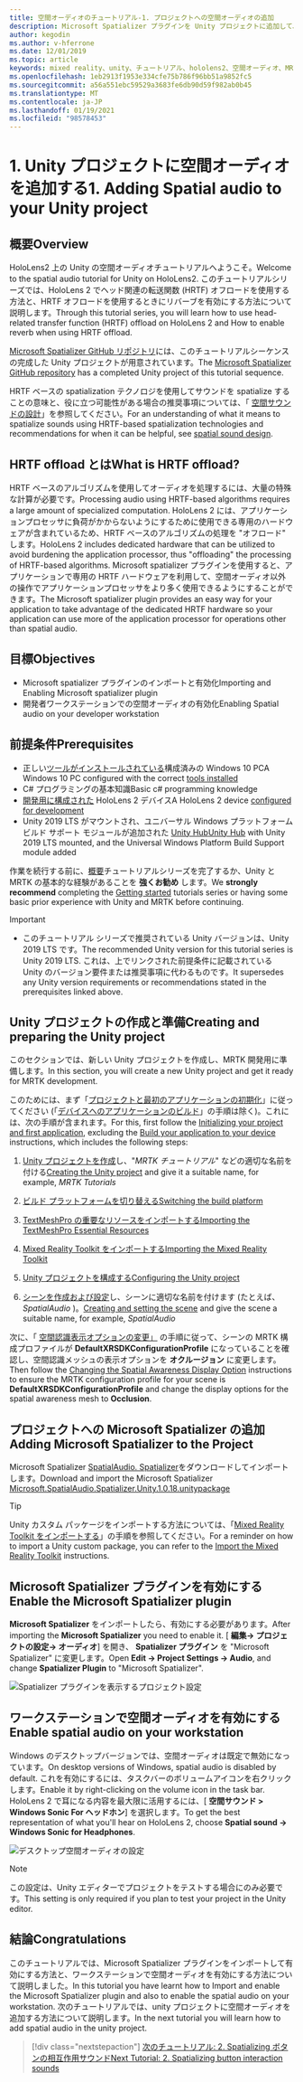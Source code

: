 ```yaml
---
title: 空間オーディオのチュートリアル-1. プロジェクトへの空間オーディオの追加
description: Microsoft Spatializer プラグインを Unity プロジェクトに追加して、HoloLens 2 HRTF ハードウェアオフロードにアクセスします。
author: kegodin
ms.author: v-hferrone
ms.date: 12/01/2019
ms.topic: article
keywords: mixed reality、unity、チュートリアル、hololens2、空間オーディオ、MRTK、mixed reality toolkit、UWP、Windows 10、HRTF、head 関連の転送機能、リバーブ、Microsoft Spatializer
ms.openlocfilehash: 1eb2913f1953e334cfe75b786f96bb51a9852fc5
ms.sourcegitcommit: a56a551ebc59529a3683fe6db90d59f982ab0b45
ms.translationtype: MT
ms.contentlocale: ja-JP
ms.lasthandoff: 01/19/2021
ms.locfileid: "98578453"
---
```

# <a name="1-adding-spatial-audio-to-your-unity-project"></a><span data-ttu-id="cd8d3-105">1. Unity プロジェクトに空間オーディオを追加する</span><span class="sxs-lookup"><span data-stu-id="cd8d3-105">1. Adding Spatial audio to your Unity project</span></span>

## <a name="overview"></a><span data-ttu-id="cd8d3-106">概要</span><span class="sxs-lookup"><span data-stu-id="cd8d3-106">Overview</span></span>

<span data-ttu-id="cd8d3-107">HoloLens2 上の Unity の空間オーディオチュートリアルへようこそ。</span><span class="sxs-lookup"><span data-stu-id="cd8d3-107">Welcome to the spatial audio tutorial for Unity on HoloLens2.</span></span> <span data-ttu-id="cd8d3-108">このチュートリアルシリーズでは、HoloLens 2 でヘッド関連の転送関数 (HRTF) オフロードを使用する方法と、HRTF オフロードを使用するときにリバーブを有効にする方法について説明します。</span><span class="sxs-lookup"><span data-stu-id="cd8d3-108">Through this tutorial series, you will learn how to use head-related transfer function (HRTF) offload on HoloLens 2 and How to enable reverb when using HRTF offload.</span></span>

<span data-ttu-id="cd8d3-109">[Microsoft Spatializer GitHub リポジトリ](https://github.com/microsoft/spatialaudio-unity)には、このチュートリアルシーケンスの完成した Unity プロジェクトが用意されています。</span><span class="sxs-lookup"><span data-stu-id="cd8d3-109">The [Microsoft Spatializer GitHub repository](https://github.com/microsoft/spatialaudio-unity) has a completed Unity project of this tutorial sequence.</span></span>

<span data-ttu-id="cd8d3-110">HRTF ベースの spatialization テクノロジを使用してサウンドを spatialize することの意味と、役に立つ可能性がある場合の推奨事項については、「 [空間サウンドの設計](https://docs.microsoft.com/windows/mixed-reality/spatial-sound-design)」を参照してください。</span><span class="sxs-lookup"><span data-stu-id="cd8d3-110">For an understanding of what it means to spatialize sounds using HRTF-based spatialization technologies and recommendations for when it can be helpful, see [spatial sound design](https://docs.microsoft.com/windows/mixed-reality/spatial-sound-design).</span></span>

## <a name="what-is-hrtf-offload"></a><span data-ttu-id="cd8d3-111">HRTF offload とは</span><span class="sxs-lookup"><span data-stu-id="cd8d3-111">What is HRTF offload?</span></span>

<span data-ttu-id="cd8d3-112">HRTF ベースのアルゴリズムを使用してオーディオを処理するには、大量の特殊な計算が必要です。</span><span class="sxs-lookup"><span data-stu-id="cd8d3-112">Processing audio using HRTF-based algorithms requires a large amount of specialized computation.</span></span> <span data-ttu-id="cd8d3-113">HoloLens 2 には、アプリケーションプロセッサに負荷がかからないようにするために使用できる専用のハードウェアが含まれているため、HRTF ベースのアルゴリズムの処理を "オフロード" します。</span><span class="sxs-lookup"><span data-stu-id="cd8d3-113">HoloLens 2 includes dedicated hardware that can be utilized to avoid burdening the application processor, thus "offloading" the processing of HRTF-based algorithms.</span></span>  <span data-ttu-id="cd8d3-114">Microsoft spatializer プラグインを使用すると、アプリケーションで専用の HRTF ハードウェアを利用して、空間オーディオ以外の操作でアプリケーションプロセッサをより多く使用できるようにすることができます。</span><span class="sxs-lookup"><span data-stu-id="cd8d3-114">The Microsoft spatializer plugin provides an easy way for your application to take advantage of the dedicated HRTF hardware so your application can use more of the application processor for operations other than spatial audio.</span></span>

## <a name="objectives"></a><span data-ttu-id="cd8d3-115">目標</span><span class="sxs-lookup"><span data-stu-id="cd8d3-115">Objectives</span></span>

* <span data-ttu-id="cd8d3-116">Microsoft spatializer プラグインのインポートと有効化</span><span class="sxs-lookup"><span data-stu-id="cd8d3-116">Importing and Enabling Microsoft spatializer plugin</span></span>
* <span data-ttu-id="cd8d3-117">開発者ワークステーションでの空間オーディオの有効化</span><span class="sxs-lookup"><span data-stu-id="cd8d3-117">Enabling Spatial audio on your developer workstation</span></span>

## <a name="prerequisites"></a><span data-ttu-id="cd8d3-118">前提条件</span><span class="sxs-lookup"><span data-stu-id="cd8d3-118">Prerequisites</span></span>

* <span data-ttu-id="cd8d3-119">正しい[ツールがインストールされている](../../install-the-tools.md)構成済みの Windows 10 PC</span><span class="sxs-lookup"><span data-stu-id="cd8d3-119">A Windows 10 PC configured with the correct [tools installed](../../install-the-tools.md)</span></span>
* <span data-ttu-id="cd8d3-120">C# プログラミングの基本知識</span><span class="sxs-lookup"><span data-stu-id="cd8d3-120">Basic c# programming knowledge</span></span>
* <span data-ttu-id="cd8d3-121">[開発用に構成された](../../platform-capabilities-and-apis/using-visual-studio.md#enabling-developer-mode) HoloLens 2 デバイス</span><span class="sxs-lookup"><span data-stu-id="cd8d3-121">A HoloLens 2 device [configured for development](../../platform-capabilities-and-apis/using-visual-studio.md#enabling-developer-mode)</span></span>
* <span data-ttu-id="cd8d3-122">Unity 2019 LTS がマウントされ、ユニバーサル Windows プラットフォーム ビルド サポート モジュールが追加された <a href="https://docs.unity3d.com/Manual/GettingStartedInstallingHub.html" target="_blank">Unity Hub</a></span><span class="sxs-lookup"><span data-stu-id="cd8d3-122"><a href="https://docs.unity3d.com/Manual/GettingStartedInstallingHub.html" target="_blank">Unity Hub</a> with Unity 2019 LTS mounted, and the Universal Windows Platform Build Support module added</span></span>

<span data-ttu-id="cd8d3-123">作業を続行する前に、[概要](mr-learning-base-01.md)チュートリアルシリーズを完了するか、Unity と MRTK の基本的な経験があることを **強くお勧め** します。</span><span class="sxs-lookup"><span data-stu-id="cd8d3-123">We **strongly recommend** completing the [Getting started](mr-learning-base-01.md) tutorials series or having some basic prior experience with Unity and MRTK before continuing.</span></span>

> [!IMPORTANT]
>
> * <span data-ttu-id="cd8d3-124">このチュートリアル シリーズで推奨されている Unity バージョンは、Unity 2019 LTS です。</span><span class="sxs-lookup"><span data-stu-id="cd8d3-124">The recommended Unity version for this tutorial series is Unity 2019 LTS.</span></span> <span data-ttu-id="cd8d3-125">これは、上でリンクされた前提条件に記載されている Unity のバージョン要件または推奨事項に代わるものです。</span><span class="sxs-lookup"><span data-stu-id="cd8d3-125">It supersedes any Unity version requirements or recommendations stated in the prerequisites linked above.</span></span>

## <a name="creating-and-preparing-the-unity-project"></a><span data-ttu-id="cd8d3-126">Unity プロジェクトの作成と準備</span><span class="sxs-lookup"><span data-stu-id="cd8d3-126">Creating and preparing the Unity project</span></span>

<span data-ttu-id="cd8d3-127">このセクションでは、新しい Unity プロジェクトを作成し、MRTK 開発用に準備します。</span><span class="sxs-lookup"><span data-stu-id="cd8d3-127">In this section, you will create a new Unity project and get it ready for MRTK development.</span></span>

<span data-ttu-id="cd8d3-128">このためには、まず「[プロジェクトと最初のアプリケーションの初期化](mr-learning-base-02.md)」に従ってください (「[デバイスへのアプリケーションのビルド](mr-learning-base-02.md#building-your-application-to-your-hololens-2)」の手順は除く)。これには、次の手順が含まれます。</span><span class="sxs-lookup"><span data-stu-id="cd8d3-128">For this, first follow the [Initializing your project and first application](mr-learning-base-02.md), excluding the [Build your application to your device](mr-learning-base-02.md#building-your-application-to-your-hololens-2) instructions, which includes the following steps:</span></span>

1. <span data-ttu-id="cd8d3-129">[Unity プロジェクトを作成](mr-learning-base-02.md#creating-the-unity-project)し、"*MRTK チュートリアル*" などの適切な名前を付ける</span><span class="sxs-lookup"><span data-stu-id="cd8d3-129">[Creating the Unity project](mr-learning-base-02.md#creating-the-unity-project) and give it a suitable name, for example, *MRTK Tutorials*</span></span>

1. [<span data-ttu-id="cd8d3-130">ビルド プラットフォームを切り替える</span><span class="sxs-lookup"><span data-stu-id="cd8d3-130">Switching the build platform</span></span>](mr-learning-base-02.md#configuring-the-unity-project)

1. [<span data-ttu-id="cd8d3-131">TextMeshPro の重要なリソースをインポートする</span><span class="sxs-lookup"><span data-stu-id="cd8d3-131">Importing the TextMeshPro Essential Resources</span></span>](mr-learning-base-02.md#importing-the-textmeshpro-essential-resources)

1. [<span data-ttu-id="cd8d3-132">Mixed Reality Toolkit をインポートする</span><span class="sxs-lookup"><span data-stu-id="cd8d3-132">Importing the Mixed Reality Toolkit</span></span>](mr-learning-base-02.md#importing-the-mixed-reality-toolkit)

1. [<span data-ttu-id="cd8d3-133">Unity プロジェクトを構成する</span><span class="sxs-lookup"><span data-stu-id="cd8d3-133">Configuring the Unity project</span></span>](mr-learning-base-02.md#configuring-the-unity-project)

1. <span data-ttu-id="cd8d3-134">[シーンを作成および設定](mr-learning-base-02.md#creating-and-configuring-the-scene)し、シーンに適切な名前を付けます (たとえば、 *SpatialAudio* )。</span><span class="sxs-lookup"><span data-stu-id="cd8d3-134">[Creating and setting the scene](mr-learning-base-02.md#creating-and-configuring-the-scene) and give the scene a suitable name, for example, *SpatialAudio*</span></span>

<span data-ttu-id="cd8d3-135">次に、「 [空間認識表示オプションの変更」](mr-learning-base-03.md#changing-the-spatial-awareness-display-option) の手順に従って、シーンの MRTK 構成プロファイルが **DefaultXRSDKConfigurationProfile** になっていることを確認し、空間認識メッシュの表示オプションを **オクルージョン** に変更します。</span><span class="sxs-lookup"><span data-stu-id="cd8d3-135">Then follow the [Changing the Spatial Awareness Display Option](mr-learning-base-03.md#changing-the-spatial-awareness-display-option) instructions to ensure the MRTK configuration profile for your scene is **DefaultXRSDKConfigurationProfile** and change the display options for the spatial awareness mesh to **Occlusion**.</span></span>

## <a name="adding-microsoft-spatializer-to-the-project"></a><span data-ttu-id="cd8d3-136">プロジェクトへの Microsoft Spatializer の追加</span><span class="sxs-lookup"><span data-stu-id="cd8d3-136">Adding Microsoft Spatializer to the Project</span></span>

<span data-ttu-id="cd8d3-137">Microsoft Spatializer <a href="https://github.com/microsoft/spatialaudio-unity/releases/download/v1.0.18/Microsoft.SpatialAudio.Spatializer.Unity.1.0.18.unitypackage" target="_blank">SpatialAudio. Spatializer</a>をダウンロードしてインポートします。</span><span class="sxs-lookup"><span data-stu-id="cd8d3-137">Download and import the Microsoft Spatializer  <a href="https://github.com/microsoft/spatialaudio-unity/releases/download/v1.0.18/Microsoft.SpatialAudio.Spatializer.Unity.1.0.18.unitypackage" target="_blank">Microsoft.SpatialAudio.Spatializer.Unity.1.0.18.unitypackage </a></span></span>

>[!TIP]
> <span data-ttu-id="cd8d3-138">Unity カスタム パッケージをインポートする方法については、「[Mixed Reality Toolkit をインポートする](../../../mrlearning-base-ch1.md#import-the-mixed-reality-toolkit)」の手順を参照してください。</span><span class="sxs-lookup"><span data-stu-id="cd8d3-138">For a reminder on how to import a Unity custom package, you can refer to the [Import the Mixed Reality Toolkit](../../../mrlearning-base-ch1.md#import-the-mixed-reality-toolkit) instructions.</span></span>

## <a name="enable-the-microsoft-spatializer-plugin"></a><span data-ttu-id="cd8d3-139">Microsoft Spatializer プラグインを有効にする</span><span class="sxs-lookup"><span data-stu-id="cd8d3-139">Enable the Microsoft Spatializer plugin</span></span>

<span data-ttu-id="cd8d3-140">**Microsoft Spatializer** をインポートしたら、有効にする必要があります。</span><span class="sxs-lookup"><span data-stu-id="cd8d3-140">After importing the **Microsoft Spatializer** you need to enable it.</span></span> <span data-ttu-id="cd8d3-141">[ **編集-> プロジェクトの設定-> オーディオ**] を開き、 **Spatializer プラグイン** を "Microsoft Spatializer" に変更します。</span><span class="sxs-lookup"><span data-stu-id="cd8d3-141">Open **Edit -> Project Settings -> Audio**, and change **Spatializer Plugin** to "Microsoft Spatializer".</span></span>

![Spatializer プラグインを表示するプロジェクト設定](images/spatial-audio/spatial-audio-01-section3-step1-1.png)

## <a name="enable-spatial-audio-on-your-workstation"></a><span data-ttu-id="cd8d3-143">ワークステーションで空間オーディオを有効にする</span><span class="sxs-lookup"><span data-stu-id="cd8d3-143">Enable spatial audio on your workstation</span></span>

<span data-ttu-id="cd8d3-144">Windows のデスクトップバージョンでは、空間オーディオは既定で無効になっています。</span><span class="sxs-lookup"><span data-stu-id="cd8d3-144">On desktop versions of Windows, spatial audio is disabled by default.</span></span> <span data-ttu-id="cd8d3-145">これを有効にするには、タスクバーのボリュームアイコンを右クリックします。</span><span class="sxs-lookup"><span data-stu-id="cd8d3-145">Enable it by right-clicking on the volume icon in the task bar.</span></span> <span data-ttu-id="cd8d3-146">HoloLens 2 で耳になる内容を最大限に活用するには、[ **空間サウンド > Windows Sonic For ヘッドホン**] を選択します。</span><span class="sxs-lookup"><span data-stu-id="cd8d3-146">To get the best representation of what you'll hear on HoloLens 2, choose **Spatial sound -> Windows Sonic for Headphones**.</span></span>

![デスクトップ空間オーディオの設定](images/spatial-audio/spatial-audio-01-section4-step1-1.png)

> [!NOTE]
> <span data-ttu-id="cd8d3-148">この設定は、Unity エディターでプロジェクトをテストする場合にのみ必要です。</span><span class="sxs-lookup"><span data-stu-id="cd8d3-148">This setting is only required if you plan to test your project in the Unity editor.</span></span>

## <a name="congratulations"></a><span data-ttu-id="cd8d3-149">結論</span><span class="sxs-lookup"><span data-stu-id="cd8d3-149">Congratulations</span></span>

<span data-ttu-id="cd8d3-150">このチュートリアルでは、Microsoft Spatializer プラグインをインポートして有効にする方法と、ワークステーションで空間オーディオを有効にする方法について説明しました。</span><span class="sxs-lookup"><span data-stu-id="cd8d3-150">In this tutorial you have learnt how to Import and enable the Microsoft Spatializer plugin and also to enable the spatial audio on your workstation.</span></span>
<span data-ttu-id="cd8d3-151">次のチュートリアルでは、unity プロジェクトに空間オーディオを追加する方法について説明します。</span><span class="sxs-lookup"><span data-stu-id="cd8d3-151">In the next tutorial you will learn how to add spatial audio in the unity project.</span></span>

> [!div class="nextstepaction"]
> [<span data-ttu-id="cd8d3-152">次のチュートリアル: 2. Spatializing ボタンの相互作用サウンド</span><span class="sxs-lookup"><span data-stu-id="cd8d3-152">Next Tutorial: 2. Spatializing button interaction sounds</span></span>](unity-spatial-audio-ch2.md)
